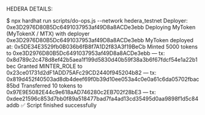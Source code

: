 

HEDERA DETAILS:


$ npx hardhat run scripts/do-ops.js --network hedera_testnet
Deployer: 0xe3D2976D80B5Dc6491037953af49D8a8ACDe3ebb
Deploying MyToken (MyTokenX / MTX) with deployer 0xe3D2976D80B5Dc6491037953af49D8a8ACDe3ebb
MyToken deployed at: 0x5DE34E3529fb0B036b6fB8f7A1D2f83A3f19BeCb
Minted 5000 tokens to 0xe3D2976D80B5Dc6491037953af49D8a8ACDe3ebb — tx: 0x8d789c2c478d8ef42b5aea1f199d5830d40b59f38a3b6f67fdcf54e1a22b1bec
Granted MINTER_ROLE to 0x23ce01731d2dF1ADD75AFc29CD2440f945204b82 — tx: 0x819d452f40503ad8db4deef69f0b39d10ee053a4c0e0a61c6da05702fbac85bd
Transferred 10 tokens to 0x97E9E5082E44c9e618aAD746280c2EB702f28bE3 — tx: 0xdee21596c853d7bb0f89a518477bad7fa4ad13cd35495d0aa9898f1d5c84addb
✅ Script finished successfully

